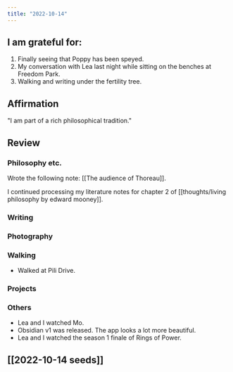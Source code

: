 ```yaml
---
title: "2022-10-14"
---
```

## I am grateful for:
1. Finally seeing that Poppy has been speyed.
2. My conversation with Lea last night while sitting on the benches at Freedom Park.
3. Walking and writing under the fertility tree.

## Affirmation

"I am part of a rich philosophical tradition."

## Review
### Philosophy etc.

Wrote the following note: [[The audience of Thoreau]].

I continued processing my literature notes for chapter 2 of [[thoughts/living philosophy by edward mooney]].

### Writing

### Photography

### Walking

- Walked at Pili Drive.

### Projects

### Others

- Lea and I watched Mo.
- Obsidian v1 was released. The app looks a lot more beautiful.
- Lea and I watched the season 1 finale of Rings of Power.

## [[2022-10-14 seeds]]
